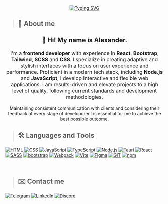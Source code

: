  <div align="center"><a href="https://git.io/typing-svg"><img src="https://readme-typing-svg.demolab.com?font=Roboto+Mono&weight=600&size=32&pause=1000&color=F7F7F7&center=true&vCenter=true&width=500&lines=Hello+world!;Welcome+to+my+profile+%E2%9C%A8" alt="Typing SVG" /></a></div>

>## 🚀 About me

<div align="center">
  <h3 style="font-size: 20px;">👋 <b>Hi! My name is Alexander.</b></h3>
  <p style="font-size: 16px;">
    I'm a <b>frontend developer</b> with experience in <b>React</b>, <b>Bootstrap</b>, <b>Tailwind</b>, <b>SCSS</b> and <b>CSS</b>.
    I specialize in creating adaptive and stylish interfaces with a focus on user experience and performance. Proficient in a modern tech stack, including <b>Node.js</b> and <b>JavaScript</b>, I develop interactive and flexible web applications. I am results-driven and elevate projects to a high level of quality, following current standards and development methodologies. 
    
   Maintaining consistent communication with clients and considering their feedback at every stage of development is essential for me to achieve the best possible outcome.
  </p>
</div>




>## 🛠️ Languages and Tools

[![HTML](https://img.shields.io/badge/HTML-000000?style=for-the-badge&logo=html5&logocolor=000000)](https://developer.mozilla.org/ru/docs/Web/HTML)
[![CSS](https://img.shields.io/badge/CSS3-000000?style=for-the-badge&logo=CSS3&logocolor=000000)](https://developer.mozilla.org/ru/docs/Web/CSS/Reference)
[![JavaScript](https://img.shields.io/badge/JavaScript-000000?style=for-the-badge&logo=JavaScript&logocolor=000000)](https://developer.mozilla.org/ru/docs/Web/JavaScript)
[![TypeScript](https://img.shields.io/badge/TypeScript-000000?style=for-the-badge&logo=TypeScript&logocolor=000000)](https://www.typescriptlang.org/)
[![Node.js](https://img.shields.io/badge/Node.js-000000?style=for-the-badge&logo=Node.js&logocolor=000000)](https://nodejs.org)
[![Tauri](https://img.shields.io/badge/Tauri-000000?style=for-the-badge&logo=Tauri&logocolor=000000)](https://tauri.app/)
[![React](https://img.shields.io/badge/React-000000?style=for-the-badge&logo=React&logocolor=000000)](https://react.dev/)
[![SASS](https://img.shields.io/badge/sass-000000?style=for-the-badge&logo=sass&logocolor=000000)](https://sass-lang.com/)
[![bootstrap](https://img.shields.io/badge/bootstrap-000000?style=for-the-badge&logo=bootstrap&logocolor=000000)](https://getbootstrap.com/)
[![Webpack](https://img.shields.io/badge/Webpack-000000?style=for-the-badge&logo=Webpack&logocolor=000000)](https://webpack.js.org/)
[![Vite](https://img.shields.io/badge/Vite-000000?style=for-the-badge&logo=Vite&logocolor=000000)](https://vite.dev/) 
[![Figma](https://img.shields.io/badge/Figma-000000?style=for-the-badge&logo=Figma&logocolor=000000)](https://www.figma.com/)
[![GIT](https://img.shields.io/badge/GIT-000000?style=for-the-badge&logo=git&logocolor=000000)](https://git-scm.com/)
[![npm](https://img.shields.io/badge/npm-000000?style=for-the-badge&logo=npm&logocolor=000000)](https://www.npmjs.com/)

<br/>

>## ✉️ Contact me
[![Telegram](https://img.shields.io/badge/Telegram-000000?style=for-the-badge&logo=telegram&logocolor=000000)](https://t.me/AlexTrish)
[![LinkedIn](https://img.shields.io/badge/linkedin-000000?style=for-the-badge&logo=linkedin&logocolor=000000)](https://www.linkedin.com/in/alextrish/)
[![Discord](https://img.shields.io/badge/Discord-000000?style=for-the-badge&logo=Discord&logocolor=000000)](https://discord.com/users/315381368031019018)
